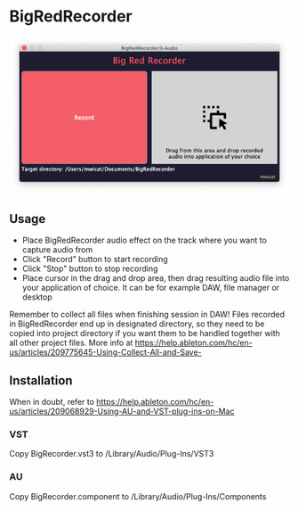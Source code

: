 # BigRedRecorder

![BigRedRecorder](https://raw.githubusercontent.com/mwicat/BigRedRecorder/master/docs/img/bigredrecorder.png)

## Usage

- Place BigRedRecorder audio effect on the track where you want to capture audio from
- Click "Record" button to start recording
- Click "Stop" button to stop recording
- Place cursor in the drag and drop area, then drag resulting audio file into your application of choice. It can be for example DAW, file manager or desktop

Remember to collect all files when finishing session in DAW! Files recorded in BigRedRecorder end up in designated directory, so they need to be copied
into project directory if you want them to be handled together with all other project files. More info at https://help.ableton.com/hc/en-us/articles/209775645-Using-Collect-All-and-Save-

## Installation

When in doubt, refer to https://help.ableton.com/hc/en-us/articles/209068929-Using-AU-and-VST-plug-ins-on-Mac

### VST

Copy BigRecorder.vst3 to /Library/Audio/Plug-Ins/VST3

### AU

Copy BigRecorder.component to /Library/Audio/Plug-Ins/Components
